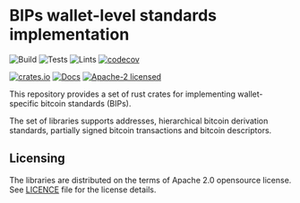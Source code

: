 # BIPs wallet-level standards implementation

![Build](https://github.com/BP-WG/bp-bips/workflows/Build/badge.svg)
![Tests](https://github.com/BP-WG/bp-bips/workflows/Tests/badge.svg)
![Lints](https://github.com/BP-WG/bp-bips/workflows/Lints/badge.svg)
[![codecov](https://codecov.io/gh/BP-WG/bp-bips/branch/master/graph/badge.svg)](https://codecov.io/gh/BP-WG/bp-bips)

[![crates.io](https://img.shields.io/crates/v/cyphernet)](https://crates.io/crates/cyphernet)
[![Docs](https://docs.rs/cyphernet/badge.svg)](https://docs.rs/cyphernet)
[![Apache-2 licensed](https://img.shields.io/crates/l/cyphernet)](./LICENSE)

This repository provides a set of rust crates for implementing wallet-specific 
bitcoin standards (BIPs).

The set of libraries supports addresses, hierarchical bitcoin derivation 
standards, partially signed bitcoin transactions and bitcoin descriptors.


## Licensing

The libraries are distributed on the terms of Apache 2.0 opensource license.
See [LICENCE](LICENSE) file for the license details.
